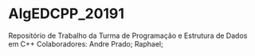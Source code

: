 # AlgEDCPP_20191
Repositório de Trabalho da Turma de Programação e Estrutura de Dados em C++
Colaboradores:
Andre Prado;
Raphael;